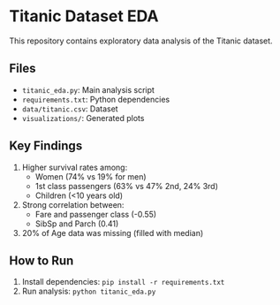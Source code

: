 # Titanic Dataset EDA

This repository contains exploratory data analysis of the Titanic dataset.

## Files
- `titanic_eda.py`: Main analysis script
- `requirements.txt`: Python dependencies
- `data/titanic.csv`: Dataset
- `visualizations/`: Generated plots

## Key Findings
1. Higher survival rates among:
   - Women (74% vs 19% for men)
   - 1st class passengers (63% vs 47% 2nd, 24% 3rd)
   - Children (<10 years old)
2. Strong correlation between:
   - Fare and passenger class (-0.55)
   - SibSp and Parch (0.41)
3. 20% of Age data was missing (filled with median)

## How to Run
1. Install dependencies: `pip install -r requirements.txt`
2. Run analysis: `python titanic_eda.py`
